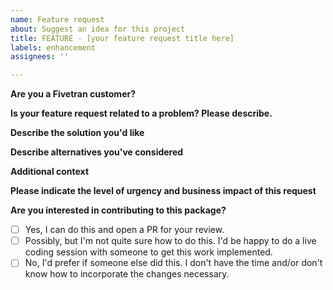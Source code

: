 ```yaml
---  
name: Feature request
about: Suggest an idea for this project
title: FEATURE - [your feature request title here]
labels: enhancement
assignees: ''

---
```


**Are you a Fivetran customer?** 
<!--- Please tell us your name, title and company -->

**Is your feature request related to a problem? Please describe.**
<!--- A clear and concise description of what the problem is. Ex. I'm always frustrated when [...] --> 

**Describe the solution you'd like**
<!--- A clear and concise description of what you want to happen. --> 

**Describe alternatives you've considered**
<!--- A clear and concise description of any alternative solutions or features you've considered. --> 

**Additional context**
<!--- Add any other context or screenshots about the feature request here. -->

**Please indicate the level of urgency and business impact of this request** 
<!--- Is this impacting your reporting of a critical dashboard? What problem would implementing this feature request solve? Provide us context so that we can prioritize accordingly. -->

**Are you interested in contributing to this package?** 
<!--- Our packages are all open-source and we welcome contributions from the community! Are you interested in helping us implement this feature? -->
- [ ] Yes, I can do this and open a PR for your review.
- [ ] Possibly, but I'm not quite sure how to do this. I'd be happy to do a live coding session with someone to get this work implemented. 
- [ ] No, I'd prefer if someone else did this.  I don't have the time and/or don't know how to incorporate the changes necessary.
